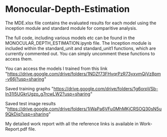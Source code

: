 # Monocular-Depth-Estimation

The MDE.xlsx file contains the evaluated results for each model using the inception module and standard module for comparitive analysis.

The full code, including various models etc can be found in the MONOCULAR_DEPTH_ESTIMATION.ipynb file. The Inception module is included within the standard_unit and standard_unit1 functions, which are currently commented out. You can simply uncomment these functions to access them.

You can access the models I trained from this link "https://drive.google.com/drive/folders/1NDZf73FHvqrPzR73yxvmQjVz8pm-v66j?usp=sharing"

Saved training graphs "https://drive.google.com/drive/folders/1g6orpVSb-ln31l5UGkrUgzo_g7rcwLW2?usp=sharing"

Saved test image results "https://drive.google.com/drive/folders/1iWaPa6VFu0MhMKjCRSOQ30sN5u9QkDiq?usp=sharing"

My detailed work report with all the reference links is available in Work-Report.pdf file.

